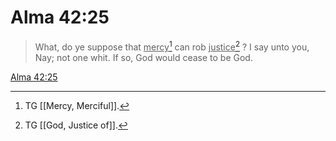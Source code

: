 # Alma 42:25

> What, do ye suppose that <u>mercy</u>[^a] can rob <u>justice</u>[^b] ? I say unto you, Nay; not one whit. If so, God would cease to be God.

[Alma 42:25](https://www.churchofjesuschrist.org/study/scriptures/bofm/alma/42?lang=eng&id=p25#p25)


[^a]: TG [[Mercy, Merciful]].
[^b]: TG [[God, Justice of]].

